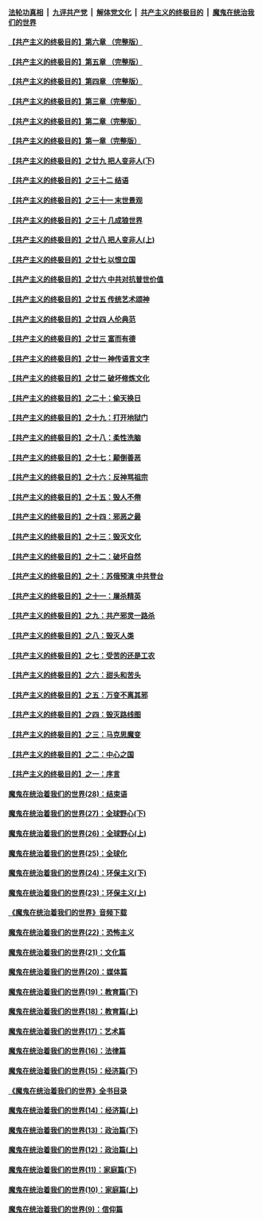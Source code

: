 ####  [法轮功真相](../../../../basic/blob/master/README.md?t=11220739) &nbsp;|&nbsp; [九评共产党](../../../../9ping.md/blob/master/README.md?t=11220739) &nbsp;|&nbsp; [解体党文化](../../../../jtdwh.md/blob/master/README.md?t=11220739)  &nbsp;|&nbsp; [共产主义的终极目的](../../../../gczydzjmd.md/blob/master/README.md?t=11220739) &nbsp;|&nbsp; [魔鬼在统治我们的世界](../../../../mgztzwmdsj.md/blob/master/README.md?t=11220739) 

#### [【共产主义的终极目的】第六章 （完整版）](../pages/nsc422/n11428913.md?t=11220739) 

#### [【共产主义的终极目的】第五章 （完整版）](../pages/nsc422/n11428912.md?t=11220739) 

#### [【共产主义的终极目的】第四章 （完整版）](../pages/nsc422/n11428907.md?t=11220739) 

#### [【共产主义的终极目的】第三章（完整版）](../pages/nsc422/n11428848.md?t=11220739) 

#### [【共产主义的终极目的】第二章（完整版）](../pages/nsc422/n11428831.md?t=11220739) 

#### [【共产主义的终极目的】第一章（完整版）](../pages/nsc422/n11417651.md?t=11220739) 

#### [【共产主义的终极目的】之廿九 把人变非人(下)](../pages/nsc422/n11344140.md?t=11220739) 

#### [【共产主义的终极目的】之三十二 结语](../pages/nsc422/n11360535.md?t=11220739) 

#### [【共产主义的终极目的】之三十一 末世景观](../pages/nsc422/n11351129.md?t=11220739) 

#### [【共产主义的终极目的】之三十 几成狼世界](../pages/nsc422/n11348280.md?t=11220739) 

#### [【共产主义的终极目的】之廿八 把人变非人(上)](../pages/nsc422/n11340492.md?t=11220739) 

#### [【共产主义的终极目的】之廿七 以恨立国](../pages/nsc422/n11336944.md?t=11220739) 

#### [【共产主义的终极目的】之廿六 中共对抗普世价值](../pages/nsc422/n11324785.md?t=11220739) 

#### [【共产主义的终极目的】之廿五 传统艺术颂神](../pages/nsc422/n11296396.md?t=11220739) 

#### [【共产主义的终极目的】之廿四 人伦典范](../pages/nsc422/n11296397.md?t=11220739) 

#### [【共产主义的终极目的】之廿三 富而有德](../pages/nsc422/n11283598.md?t=11220739) 

#### [【共产主义的终极目的】之廿一 神传语言文字](../pages/nsc422/n11263265.md?t=11220739) 

#### [【共产主义的终极目的】之廿二 破坏修炼文化](../pages/nsc422/n11245728.md?t=11220739) 

#### [【共产主义的终极目的】之二十：偷天换日](../pages/nsc422/n11238846.md?t=11220739) 

#### [【共产主义的终极目的】之十九：打开地狱门](../pages/nsc422/n11206376.md?t=11220739) 

#### [【共产主义的终极目的】之十八：柔性洗脑](../pages/nsc422/n11199994.md?t=11220739) 

#### [【共产主义的终极目的】之十七：颠倒善恶](../pages/nsc422/n11179782.md?t=11220739) 

#### [【共产主义的终极目的】之十六：反神骂祖宗](../pages/nsc422/n11166798.md?t=11220739) 

#### [【共产主义的终极目的】之十五：毁人不倦](../pages/nsc422/n11166792.md?t=11220739) 

#### [【共产主义的终极目的】之十四：邪恶之最](../pages/nsc422/n11150249.md?t=11220739) 

#### [【共产主义的终极目的】之十三：毁灭文化](../pages/nsc422/n11135227.md?t=11220739) 

#### [【共产主义的终极目的】之十二：破坏自然](../pages/nsc422/n11135214.md?t=11220739) 

#### [【共产主义的终极目的】之十：苏俄预演 中共登台](../pages/nsc422/n11118424.md?t=11220739) 

#### [【共产主义的终极目的】之十一：屠杀精英](../pages/nsc422/n11118442.md?t=11220739) 

#### [【共产主义的终极目的】之九：共产邪灵一路杀](../pages/nsc422/n11114139.md?t=11220739) 

#### [【共产主义的终极目的】之八：毁灭人类](../pages/nsc422/n11108503.md?t=11220739) 

#### [【共产主义的终极目的】之七：受苦的还是工农](../pages/nsc422/n11101809.md?t=11220739) 

#### [【共产主义的终极目的】之六：甜头和苦头](../pages/nsc422/n11096971.md?t=11220739) 

#### [【共产主义的终极目的】之五：万变不离其邪](../pages/nsc422/n11091285.md?t=11220739) 

#### [【共产主义的终极目的】之四：毁灭路线图](../pages/nsc422/n11086284.md?t=11220739) 

#### [【共产主义的终极目的】之三：马克思魔变](../pages/nsc422/n11061941.md?t=11220739) 

#### [【共产主义的终极目的】之二：中心之国](../pages/nsc422/n11047728.md?t=11220739) 

#### [【共产主义的终极目的】之一：序言](../pages/nsc422/n11086077.md?t=11220739) 

#### [魔鬼在统治着我们的世界(28)：结束语](../pages/nsc422/n10936246.md?t=11220739) 

#### [魔鬼在统治着我们的世界(27)：全球野心(下)](../pages/nsc422/n10928319.md?t=11220739) 

#### [魔鬼在统治着我们的世界(26)：全球野心(上)](../pages/nsc422/n10900318.md?t=11220739) 

#### [魔鬼在统治着我们的世界(25)：全球化](../pages/nsc422/n10788205.md?t=11220739) 

#### [魔鬼在统治着我们的世界(24)：环保主义(下)](../pages/nsc422/n10695307.md?t=11220739) 

#### [魔鬼在统治着我们的世界(23)：环保主义(上)](../pages/nsc422/n10688613.md?t=11220739) 

#### [《魔鬼在统治着我们的世界》音频下载](../pages/nsc422/n10635553.md?t=11220739) 

#### [魔鬼在统治着我们的世界(22)：恐怖主义](../pages/nsc422/n10614727.md?t=11220739) 

#### [魔鬼在统治着我们的世界(21)：文化篇](../pages/nsc422/n10597706.md?t=11220739) 

#### [魔鬼在统治着我们的世界(20)：媒体篇](../pages/nsc422/n10586579.md?t=11220739) 

#### [魔鬼在统治着我们的世界(19)：教育篇(下)](../pages/nsc422/n10564808.md?t=11220739) 

#### [魔鬼在统治着我们的世界(18)：教育篇(上)](../pages/nsc422/n10526970.md?t=11220739) 

#### [魔鬼在统治着我们的世界(17)：艺术篇](../pages/nsc422/n10499093.md?t=11220739) 

#### [魔鬼在统治着我们的世界(16)：法律篇](../pages/nsc422/n10485969.md?t=11220739) 

#### [魔鬼在统治着我们的世界(15)：经济篇(下)](../pages/nsc422/n10469975.md?t=11220739) 

#### [《魔鬼在统治着我们的世界》全书目录](../pages/nsc422/n10464261.md?t=11220739) 

#### [魔鬼在统治着我们的世界(14)：经济篇(上)](../pages/nsc422/n10457370.md?t=11220739) 

#### [魔鬼在统治着我们的世界(13)：政治篇(下)](../pages/nsc422/n10448270.md?t=11220739) 

#### [魔鬼在统治着我们的世界(12)：政治篇(上)](../pages/nsc422/n10444576.md?t=11220739) 

#### [魔鬼在统治着我们的世界(11)：家庭篇(下)](../pages/nsc422/n10440961.md?t=11220739) 

#### [魔鬼在统治着我们的世界(10)：家庭篇(上)](../pages/nsc422/n10435448.md?t=11220739) 

#### [魔鬼在统治着我们的世界(9)：信仰篇](../pages/nsc422/n10432159.md?t=11220739) 


